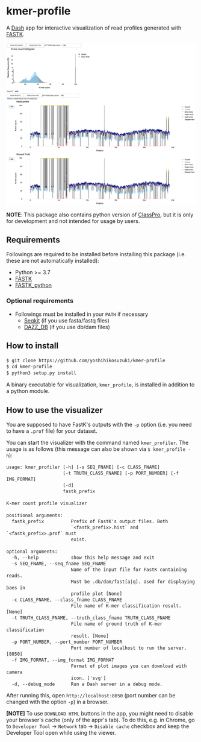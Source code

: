 # kmer-profile

A [Dash](https://plotly.com/dash/) app for interactive visualization of read profiles generated with [FASTK](https://github.com/thegenemyers/FASTK).

![Example view](assets/example-view.png)

**NOTE**: This package also contains python version of [ClassPro](https://github.com/yoshihikosuzuki/ClassPro), but it is only for development and not intended for usage by users.

## Requirements

Followings are required to be installed before installing this package (i.e. these are not automatically installed):

- Python >= 3.7
- [FASTK](https://github.com/thegenemyers/FASTK)
- [FASTK_python](https://github.com/yoshihikosuzuki/FASTK_python)

### Optional requirements

- Followings must be installed in your `PATH` if necessary
  - [Seqkit](https://bioinf.shenwei.me/seqkit/) (if you use fasta/fastq files)
  - [DAZZ_DB](https://github.com/thegenemyers/DAZZ_DB) (if you use db/dam files)

## How to install

```bash
$ git clone https://github.com/yoshihikosuzuki/kmer-profile
$ cd kmer-profile
$ python3 setup.py install
```

A binary executable for visualization, `kmer_profile`, is installed in addition to a python module.

## How to use the visualizer

You are supposed to have FastK's outputs with the `-p` option (i.e. you need to have a `.prof` file) for your dataset.

You can start the visualizer with the command named `kmer_profiler`. The usage is as follows (this message can also be shown via `$ kmer_profile -h`):

```text
usage: kmer_profiler [-h] [-s SEQ_FNAME] [-c CLASS_FNAME]
                     [-t TRUTH_CLASS_FNAME] [-p PORT_NUMBER] [-f IMG_FORMAT]
                     [-d]
                     fastk_prefix

K-mer count profile visualizer

positional arguments:
  fastk_prefix          Prefix of FastK's output files. Both
                        `<fastk_prefix>.hist` and `<fastk_prefix>.prof` must
                        exist.

optional arguments:
  -h, --help            show this help message and exit
  -s SEQ_FNAME, --seq_fname SEQ_FNAME
                        Name of the input file for FastK containing reads.
                        Must be .db/dam/fast[a|q]. Used for displaying baes in
                        profile plot [None]
  -c CLASS_FNAME, --class_fname CLASS_FNAME
                        File name of K-mer classification result. [None]
  -t TRUTH_CLASS_FNAME, --truth_class_fname TRUTH_CLASS_FNAME
                        File name of ground truth of K-mer classification
                        result. [None]
  -p PORT_NUMBER, --port_number PORT_NUMBER
                        Port number of localhost to run the server. [8050]
  -f IMG_FORMAT, --img_format IMG_FORMAT
                        Format of plot images you can download with camera
                        icon. ['svg']
  -d, --debug_mode      Run a Dash server in a debug mode.
```

After running this, open `http://localhost:8050` (port number can be changed with the option `-p`) in a browser.

**[NOTE]**
To use `DOWNLOAD HTML` buttons in the app, you might need to disable your browser's cache (only of the appr's tab). To do this, e.g. in Chrome, go to `Developer Tool` → `Network` tab → `Disable cache` checkbox and keep the Developer Tool open while using the viewer.

